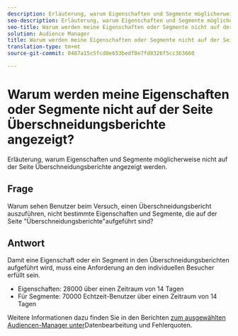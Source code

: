 ```yaml
---
description: Erläuterung, warum Eigenschaften und Segmente möglicherweise nicht auf der Seite Überschneidungsberichte angezeigt werden.
seo-description: Erläuterung, warum Eigenschaften und Segmente möglicherweise nicht auf der Seite Überschneidungsberichte angezeigt werden.
seo-title: Warum werden meine Eigenschaften oder Segmente nicht auf der Seite Überschneidungsberichte angezeigt?
solution: Audience Manager
title: Warum werden meine Eigenschaften oder Segmente nicht auf der Seite Überschneidungsberichte angezeigt?
translation-type: tm+mt
source-git-commit: 0487a15c5fcd0e653bedf0e7fd8326f5cc363660

---
```



# Warum werden meine Eigenschaften oder Segmente nicht auf der Seite Überschneidungsberichte angezeigt?

Erläuterung, warum Eigenschaften und Segmente möglicherweise nicht auf der Seite Überschneidungsberichte angezeigt werden.

## Frage

Warum sehen Benutzer beim Versuch, einen Überschneidungsbericht auszuführen, nicht bestimmte Eigenschaften und Segmente, die auf der Seite &quot;Überschneidungsberichte&quot;aufgeführt sind?

## Antwort

Damit eine Eigenschaft oder ein Segment in den Überschneidungsberichten aufgeführt wird, muss eine Anforderung an den individuellen Besucher erfüllt sein.

* Eigenschaften: 28000 über einen Zeitraum von 14 Tagen
* Für Segmente: 70000 Echtzeit-Benutzer über einen Zeitraum von 14 Tagen

Weitere Informationen dazu finden Sie in den Berichten [zum ausgewählten Audiencen-Manager unter](..//reporting/report-sampling.md)Datenbearbeitung und Fehlerquoten.
